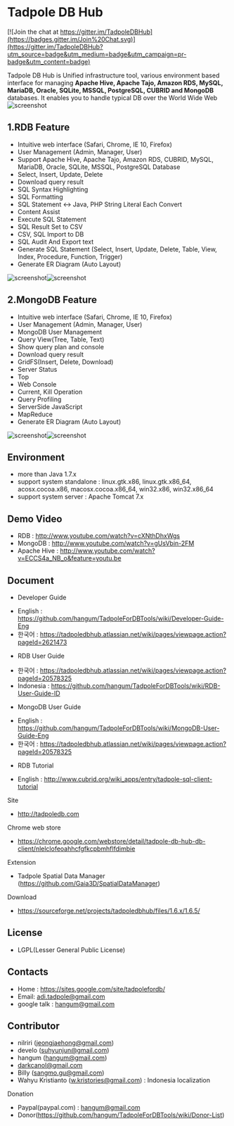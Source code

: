 Tadpole DB Hub
==
[![Join the chat at https://gitter.im/TadpoleDBHub](https://badges.gitter.im/Join%20Chat.svg)](https://gitter.im/TadpoleDBHub?utm_source=badge&utm_medium=badge&utm_campaign=pr-badge&utm_content=badge)

Tadpole DB Hub is Unified infrastructure tool, various environment based interface for managing <b>Apache Hive, Apache Tajo, Amazon RDS, MySQL, MariaDB, Oracle, SQLite, MSSQL, PostgreSQL, CUBRID and MongoDB</b> databases.
It enables you to handle typical DB over the World Wide Web
![screenshot](https://e99af464-a-62cb3a1a-s-sites.googlegroups.com/site/tadpolefordb/home/TadpoleDBHub_overview.png?height=309&width=400)

1.RDB Feature
-
* Intuitive web interface (Safari, Chrome, IE 10, Firefox)
* User Management (Admin, Manager, User)
* Support Apache Hive, Apache Tajo, Amazon RDS, CUBRID, MySQL, MariaDB, Oracle, SQLite, MSSQL, PostgreSQL Database
* Select, Insert, Update, Delete
* Download query result
* SQL Syntax Highlighting
* SQL Formatting
* SQL Statement <-> Java, PHP String Literal Each Convert
* Content Assist
* Execute SQL Statement
* SQL Result Set to CSV
* CSV, SQL Import to DB
* SQL Audit And Export text
* Generate SQL Statement (Select, Insert, Update, Delete, Table, View, Index, Procedure, Function, Trigger)
* Generate ER Diagram (Auto Layout)

![screenshot](https://sites.google.com/site/tadpolefordb/_/rsrc/1359544319131/home/RDB-ERD-EDITOR.png?height=339&width=400)![screenshot](https://sites.google.com/site/tadpolefordb/_/rsrc/1359544341191/home/RDB-SQL-EDITOR.png?height=339&width=400)

2.MongoDB Feature
-
* Intuitive web interface (Safari, Chrome, IE 10, Firefox)
* User Management (Admin, Manager, User)
* MongoDB User Management
* Query View(Tree, Table, Text)
* Show query plan and console
* Download query result
* GridFS(Insert, Delete, Download)
* Server Status
* Top
* Web Console
* Current, Kill Operation
* Query Profiling
* ServerSide JavaScript
* MapReduce
* Generate ER Diagram (Auto Layout)

![screenshot](https://sites.google.com/site/tadpolefordb/_/rsrc/1359544395340/home/mongodb-erd.png?height=339&width=400)![screenshot](https://sites.google.com/site/tadpolefordb/_/rsrc/1359544427527/home/MONGODB-INSTANCE.png?height=339&width=400)

Environment
-
* more than Java 1.7.x
* support system standalone : linux.gtk.x86, linux.gtk.x86_64, acosx.cocoa.x86, macosx.cocoa.x86_64, win32.x86, win32.x86_64
* support system server : Apache Tomcat 7.x

Demo Video
-
* RDB : http://www.youtube.com/watch?v=cXNthDhxWgs
* MongoDB : http://www.youtube.com/watch?v=gUsVbin-2FM
* Apache Hive : http://www.youtube.com/watch?v=ECCS4a_NB_o&feature=youtu.be

Document
-
* Developer Guide
 - English : https://github.com/hangum/TadpoleForDBTools/wiki/Developer-Guide-Eng
 - 한국어  : https://tadpoledbhub.atlassian.net/wiki/pages/viewpage.action?pageId=2621473
* RDB User Guide
 - 한국어  : https://tadpoledbhub.atlassian.net/wiki/pages/viewpage.action?pageId=20578325
 - Indonesia : https://github.com/hangum/TadpoleForDBTools/wiki/RDB-User-Guide-ID
* MongoDB User Guide
 - English : https://github.com/hangum/TadpoleForDBTools/wiki/MongoDB-User-Guide-Eng
 - 한국어  : https://tadpoledbhub.atlassian.net/wiki/pages/viewpage.action?pageId=20578325
* RDB Tutorial
 - English : http://www.cubrid.org/wiki_apps/entry/tadpole-sql-client-tutorial

Site
*  http://tadpoledb.com

Chrome web store
*  https://chrome.google.com/webstore/detail/tadpole-db-hub-db-client/nlelclofeoahhcfgfkcpbmhflfdimbie

Extension
* Tadpole Spatial Data Manager (https://github.com/Gaia3D/SpatialDataManager)

Download
* https://sourceforge.net/projects/tadpoledbhub/files/1.6.x/1.6.5/

License
-
* LGPL(Lesser General Public License)

Contacts
-
* Home : https://sites.google.com/site/tadpolefordb/
* Email: adi.tadpole@gmail.com
* google talk : hangum@gmail.com

Contributor
-
* nilriri (jeongjaehong@gmail.com)
* develo (suhyunjun@gmail.com)
* hangum (hangum@gmail.com)
* darkcanol@gmail.com
* Billy (sangmo.gu@gmail.com)
* Wahyu Kristianto (w.kristories@gmail.com) : Indonesia localization

Donation
- Paypal(paypal.com) : hangum@gmail.com
- Donor(https://github.com/hangum/TadpoleForDBTools/wiki/Donor-List)
